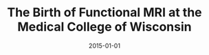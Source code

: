 ---
title: "The Birth of Functional MRI at the Medical College of Wisconsin"
date: 2015-01-01
authors_string: Peter Bandettini
authors:
   - Peter Bandettini
author_ids:
   - peter_bandettini
journal: 'fMRI: From Nuclear Spins to Brain Functions'
volume: 30
issue: 
pages: 18-Nov
book_title: ''
publisher: 'Springer US'
abstract: ""
project_id: 
paper_url: http://link.springer.com/10.1007/978-1-4899-7591-1
doi: 10.1007/978-1-4899-7591-1
data_loc: ''
code_loc: ''
file: '/assets/publications//assets/publications/'
file_name: '/assets/publications/'
type: book_chapter
pub_str: 'In:  (2015)'
layout: publication 
---